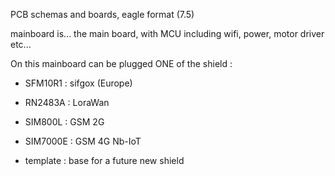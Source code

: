 PCB schemas and boards, eagle format (7.5)

mainboard is... the main board, with MCU including wifi, power, motor driver etc...

On this mainboard can be plugged ONE of the shield : 

- SFM10R1 : sifgox (Europe)
- RN2483A : LoraWan
- SIM800L : GSM 2G
- SIM7000E : GSM 4G Nb-IoT

- template : base for a future new shield

